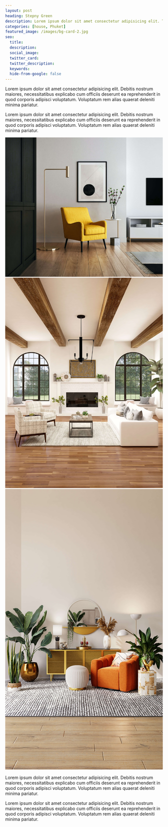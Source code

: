 ```yaml
---
layout: post
heading: Stepny Green
description: Lorem ipsum dolor sit amet consectetur adipisicing elit. Tempora magnam numquam eveniet expedita provident.
categories: [house, Phuket]
featured_image: /images/bg-card-2.jpg   
seo:
  title:
  description:
  social_image:
  twitter_card:
  twitter_description:
  keywords:
  hide-from-google: false  
---
```


Lorem ipsum dolor sit amet consectetur adipisicing elit. Debitis nostrum maiores, necessitatibus explicabo cum officiis deserunt ea reprehenderit in quod corporis adipisci voluptatum. Voluptatum rem alias quaerat deleniti minima pariatur.

Lorem ipsum dolor sit amet consectetur adipisicing elit. Debitis nostrum maiores, necessitatibus explicabo cum officiis deserunt ea reprehenderit in quod corporis adipisci voluptatum. Voluptatum rem alias quaerat deleniti minima pariatur.

<img src="/images/bg-interior-room.jpg" class="one-third-image"> <img src="/images/bg-card-2.jpg" class="one-third-image"> <img src="/images/bg-card-1.jpg" class="one-third-image">

Lorem ipsum dolor sit amet consectetur adipisicing elit. Debitis nostrum maiores, necessitatibus explicabo cum officiis deserunt ea reprehenderit in quod corporis adipisci voluptatum. Voluptatum rem alias quaerat deleniti minima pariatur.

Lorem ipsum dolor sit amet consectetur adipisicing elit. Debitis nostrum maiores, necessitatibus explicabo cum officiis deserunt ea reprehenderit in quod corporis adipisci voluptatum. Voluptatum rem alias quaerat deleniti minima pariatur.